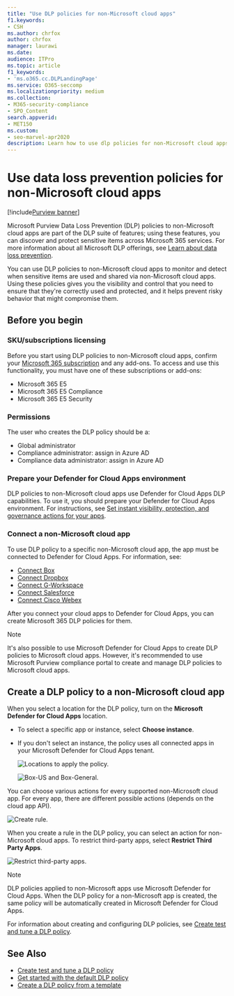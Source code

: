 ```yaml
---
title: "Use DLP policies for non-Microsoft cloud apps"
f1.keywords:
- CSH
ms.author: chrfox
author: chrfox
manager: laurawi
ms.date:
audience: ITPro
ms.topic: article
f1_keywords:
- 'ms.o365.cc.DLPLandingPage'
ms.service: O365-seccomp
ms.localizationpriority: medium
ms.collection: 
- M365-security-compliance
- SPO_Content
search.appverid: 
- MET150
ms.custom:
- seo-marvel-apr2020
description: Learn how to use dlp policies for non-Microsoft cloud apps.
---
```


# Use data loss prevention policies for non-Microsoft cloud apps

[!include[Purview banner](../includes/purview-rebrand-banner.md)]

Microsoft Purview Data Loss Prevention (DLP) policies to non-Microsoft cloud apps are part of the DLP suite of features; using these features, you can discover and protect sensitive items across Microsoft 365 services. For more information about all Microsoft DLP offerings, see [Learn about data loss prevention](dlp-learn-about-dlp.md).

You can use DLP policies to non-Microsoft cloud apps to monitor and detect when sensitive items are used and shared via non-Microsoft cloud apps. Using these policies gives you the visibility and control that you need to ensure that they're correctly used and protected, and it helps prevent risky behavior that might compromise them.

## Before you begin

### SKU/subscriptions licensing

Before you start using DLP policies to non-Microsoft cloud apps, confirm your [Microsoft 365 subscription](https://www.microsoft.com/microsoft-365/compare-microsoft-365-enterprise-plans?rtc=1) and any add-ons. To access and use this functionality, you must have one of these subscriptions or add-ons:

- Microsoft 365 E5
- Microsoft 365 E5 Compliance
- Microsoft 365 E5 Security

### Permissions
The user who creates the DLP policy should be a:

- Global administrator
- Compliance administrator: assign in Azure AD
- Compliance data administrator: assign in Azure AD

### Prepare your Defender for Cloud Apps environment

DLP policies to non-Microsoft cloud apps use Defender for Cloud Apps DLP capabilities. To use it, you should prepare your Defender for Cloud Apps environment. For instructions, see [Set instant visibility, protection, and governance actions for your apps](/cloud-app-security/getting-started-with-cloud-app-security#step-1-set-instant-visibility-protection-and-governance-actions-for-your-apps).

### Connect a non-Microsoft cloud app

To use DLP policy to a specific non-Microsoft cloud app, the app must be connected to Defender for Cloud Apps. For information, see:

- [Connect Box](/cloud-app-security/connect-box-to-microsoft-cloud-app-security)
- [Connect Dropbox](/cloud-app-security/connect-dropbox-to-microsoft-cloud-app-security)
- [Connect G-Workspace](/cloud-app-security/connect-google-apps-to-microsoft-cloud-app-security)
- [Connect Salesforce](/cloud-app-security/connect-salesforce-to-microsoft-cloud-app-security)
- [Connect Cisco Webex](/cloud-app-security/connect-webex-to-microsoft-cloud-app-security)

After you connect your cloud apps to Defender for Cloud Apps, you can create Microsoft 365 DLP policies for them.

> [!NOTE]
> It's also possible to use Microsoft Defender for Cloud Apps to create DLP policies to Microsoft cloud apps. However, it's recommended to use Microsoft Purview compliance portal to create and manage DLP policies to Microsoft cloud apps.

## Create a DLP policy to a non-Microsoft cloud app

When you select a location for the DLP policy, turn on the **Microsoft Defender for Cloud Apps** location.

- To select a specific app or instance, select **Choose instance**.
- If you don't select an instance, the policy uses all connected apps in your Microsoft Defender for Cloud Apps tenant.

   ![Locations to apply the policy.](../media/1-dlp-non-microsoft-cloud-app-choose-instance.png)

   ![Box-US and Box-General.](../media/2-dlp-non-microsoft-cloud-app-box.png)

You can choose various actions for every supported non-Microsoft cloud app. For every app, there are different possible actions (depends on the cloud app API).

![Create rule.](../media/3-dlp-non-microsoft-cloud-app-create-rule.png)

When you create a rule in the DLP policy, you can select an action for non-Microsoft cloud apps. To restrict third-party apps, select **Restrict Third Party Apps**.

![Restrict third-party apps.](../media/4-dlp-non-microsoft-cloud-app-restrict-third-party-apps.png)

> [!NOTE]
> DLP policies applied to non-Microsoft apps use Microsoft Defender for Cloud Apps. When the DLP policy for a non-Microsoft app is created, the same policy will be automatically created in Microsoft Defender for Cloud Apps.

For information about creating and configuring DLP policies, see [Create test and tune a DLP policy](./create-test-tune-dlp-policy.md).

## See Also

- [Create test and tune a DLP policy](./create-test-tune-dlp-policy.md)
- [Get started with the default DLP policy](./get-started-with-the-default-dlp-policy.md)
- [Create a DLP policy from a template](./create-a-dlp-policy-from-a-template.md)
